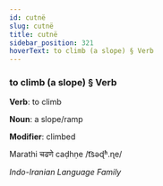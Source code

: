 ```yaml
---
id: cutnë
slug: cutnë
title: cutnë
sidebar_position: 321
hoverText: to climb (a slope) § Verb
---
```


### to climb (a slope) § Verb

**Verb**: to climb

**Noun**: a slope/ramp

**Modifier**: climbed

Marathi चढणे caḍhṇe /t͡səɖʱ.ɳe/

*Indo-Iranian Language Family*